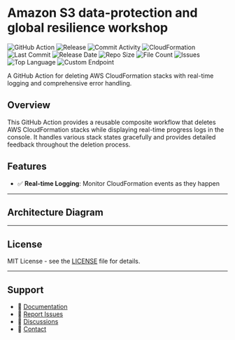 # Amazon S3 data-protection and global resilience workshop

![GitHub Action](https://img.shields.io/badge/GitHub-Action-blue?logo=github)&nbsp;![Release](https://github.com/subhamay-bhattacharyya/0503-data-protection-cft/actions/workflows/release.yaml/badge.svg)&nbsp;![Commit Activity](https://img.shields.io/github/commit-activity/t/subhamay-bhattacharyya/0503-data-protection-cft)&nbsp;![CloudFormation](https://img.shields.io/badge/AWS-CloudFormation-orange?logo=amazonaws)&nbsp;![Last Commit](https://img.shields.io/github/last-commit/subhamay-bhattacharyya/0503-data-protection-cft)&nbsp;![Release Date](https://img.shields.io/github/release-date/subhamay-bhattacharyya/0503-data-protection-cft)&nbsp;![Repo Size](https://img.shields.io/github/repo-size/subhamay-bhattacharyya/0503-data-protection-cft)&nbsp;![File Count](https://img.shields.io/github/directory-file-count/subhamay-bhattacharyya/0503-data-protection-cft)&nbsp;![Issues](https://img.shields.io/github/issues/subhamay-bhattacharyya/0503-data-protection-cft)&nbsp;![Top Language](https://img.shields.io/github/languages/top/subhamay-bhattacharyya/0503-data-protection-cft)&nbsp;![Custom Endpoint](https://img.shields.io/endpoint?url=https://gist.githubusercontent.com/bsubhamay/79f0c85a63e1e08d68684952bf914f2b/raw/0503-data-protection-cft.json?)


A GitHub Action for deleting AWS CloudFormation stacks with real-time logging and comprehensive error handling.

## Overview

This GitHub Action provides a reusable composite workflow that deletes AWS CloudFormation stacks while displaying real-time progress logs in the console. It handles various stack states gracefully and provides detailed feedback throughout the deletion process.

## Features

- ✅ **Real-time Logging**: Monitor CloudFormation events as they happen

---

## Architecture Diagram


---

## License

MIT License - see the [LICENSE](LICENSE) file for details.

---

## Support

- 📖 [Documentation](https://github.com/subhamay-bhattacharyya/0503-data-protection-cft/wiki)
- 🐛 [Report Issues](https://github.com/subhamay-bhattacharyya/0503-data-protection-cft/issues)
- 💬 [Discussions](https://github.com/subhamay-bhattacharyya/0503-data-protection-cft/discussions)
- 📧 [Contact](mailto:support@subhamay.aws@gmail.com)